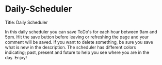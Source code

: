 # Daily-Scheduler

Title: Daily Scheduler

In this daily scheduler you can save ToDo's for each hour between 9am and 5pm. Hit the save button before leaving or refreshing the page and your comment will be saved. If you want to delete something, be sure you save what is new in the description.
The scheduler has different colors indicating; past, present and future to help you see where you are in the day. Enjoy!

